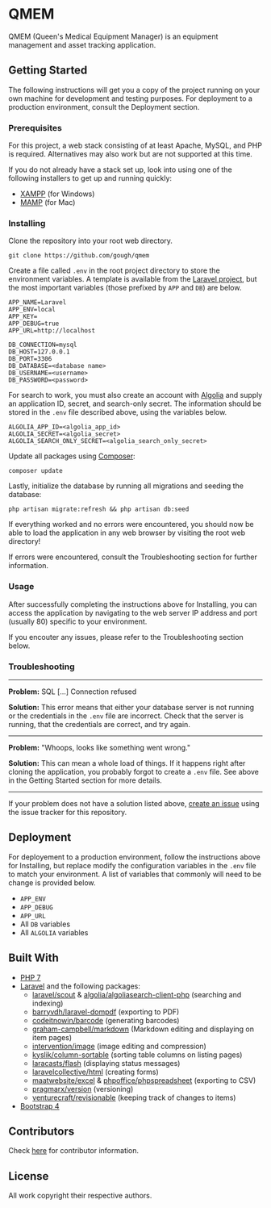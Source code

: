 # QMEM

QMEM (Queen's Medical Equipment Manager) is an equipment management and asset tracking application.

## Getting Started

The following instructions will get you a copy of the project running on your own machine for development and testing purposes. For deployment to a production environment, consult the Deployment section.

### Prerequisites

For this project, a web stack consisting of at least Apache, MySQL, and PHP is required. Alternatives may also work but are not supported at this time.

If you do not already have a stack set up, look into using one of the following installers to get up and running quickly:

- [XAMPP](https://www.apachefriends.org/index.html) (for Windows)
- [MAMP](https://www.mamp.info/en/) (for Mac)

### Installing

Clone the repository into your root web directory.
```
git clone https://github.com/gough/qmem
```

Create a file called `.env` in the root project directory to store the environment variables. A template is available from the [Laravel project](https://raw.githubusercontent.com/laravel/laravel/master/.env.example), but the most important variables (those prefixed by `APP` and `DB`) are below.
```
APP_NAME=Laravel
APP_ENV=local
APP_KEY=
APP_DEBUG=true
APP_URL=http://localhost

DB_CONNECTION=mysql
DB_HOST=127.0.0.1
DB_PORT=3306
DB_DATABASE=<database name>
DB_USERNAME=<username>
DB_PASSWORD=<password>
```

For search to work, you must also create an account with [Algolia](https://www.algolia.com/) and supply an application ID, secret, and search-only secret. The information should be stored in the `.env` file described above, using the variables below.

```
ALGOLIA_APP_ID=<algolia_app_id>
ALGOLIA_SECRET=<algolia_secret>
ALGOLIA_SEARCH_ONLY_SECRET=<algolia_search_only_secret>
```

Update all packages using [Composer](https://getcomposer.org/):
```
composer update
```

Lastly, initialize the database by running all migrations and seeding the database:
```
php artisan migrate:refresh && php artisan db:seed
```

If everything worked and no errors were encountered, you should now be able to load the application in any web browser by visiting the root web directory!

If errors were encountered, consult the Troubleshooting section for further information.

### Usage

After successfully completing the instructions above for Installing, you can access the application by navigating to the web server IP address and port (usually 80) specific to your environment.

If you encouter any issues, please refer to the Troubleshooting section below.

### Troubleshooting

---

**Problem:** SQL [...] Connection refused

**Solution:** This error means that either your database server is not running or the credentials in the `.env` file are incorrect. Check that the server is running, that the credentials are correct, and try again.

---

**Problem:** "Whoops, looks like something went wrong."

**Solution:** This can mean a whole load of things. If it happens right after cloning the application, you probably forgot to create a `.env` file. See above in the Getting Started section for more details.

---

If your problem does not have a solution listed above, [create an issue](https://github.com/gough/qmem/issues) using the issue tracker for this repository. 

## Deployment

For deployement to a production environment, follow the instructions above for Installing, but replace modify the configuration variables in the `.env` file to match your environment. A list of variables that commonly will need to be change is provided below.

- `APP_ENV`
- `APP_DEBUG`
- `APP_URL`
- All `DB` variables
- All `ALGOLIA` variables

## Built With

- [PHP 7](http://www.php.net/)
- [Laravel](https://laravel.com/) and the following packages:
	- [laravel/scout](https://github.com/laravel/scout) & [algolia/algoliasearch-client-php](https://github.com/algolia/algoliasearch-client-php) (searching and indexing)
	- [barryvdh/laravel-dompdf](https://github.com/barryvdh/laravel-dompdf) (exporting to PDF)
	- [codeitnowin/barcode](https://github.com/codeitnowin/barcode-generator) (generating barcodes)
	- [graham-campbell/markdown](https://github.com/GrahamCampbell/Laravel-Markdown) (Markdown editing and displaying on item pages)
	- [intervention/image](https://github.com/Intervention/image) (image editing and compression)
	- [kyslik/column-sortable](https://github.com/Kyslik/column-sortable) (sorting table columns on listing pages)
	- [laracasts/flash](https://github.com/laracasts/flash) (displaying status messages)
	- [laravelcollective/html](https://github.com/LaravelCollective/html) (creating forms)
	- [maatwebsite/excel](https://github.com/Maatwebsite/Laravel-Excel) & [phpoffice/phpspreadsheet](https://github.com/PHPOffice/PhpSpreadsheet) (exporting to CSV)
	- [pragmarx/version](https://github.com/antonioribeiro/version) (versioning)
	- [venturecraft/revisionable](https://github.com/VentureCraft/revisionable) (keeping track of changes to items)
- [Bootstrap 4](https://getbootstrap.com/)

## Contributors

Check [here](https://github.com/gough/qmem/graphs/contributors) for contributor information.

## License

All work copyright their respective authors.
